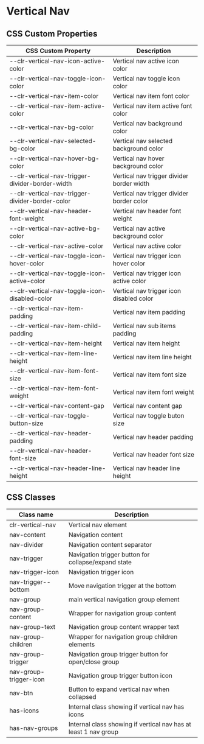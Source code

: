 # Vertical Nav

## CSS Custom Properties

| CSS Custom Property                             | Description                               |
| ----------------------------------------------- | ----------------------------------------- |
| --clr-vertical-nav-icon-active-color            | Vertical nav active icon color            |
| --clr-vertical-nav-toggle-icon-color            | Vertical nav toggle icon color            |
| --clr-vertical-nav-item-color                   | Vertical nav item font color              |
| --clr-vertical-nav-item-active-color            | Vertical nav item active font color       |
| --clr-vertical-nav-bg-color                     | Vertical nav background color             |
| --clr-vertical-nav-selected-bg-color            | Vertical nav selected background color    |
| --clr-vertical-nav-hover-bg-color               | Vertical nav hover background color       |
| --clr-vertical-nav-trigger-divider-border-width | Vertical nav trigger divider border width |
| --clr-vertical-nav-trigger-divider-border-color | Vertical nav trigger divider border color |
| --clr-vertical-nav-header-font-weight           | Vertical nav header font weight           |
| --clr-vertical-nav-active-bg-color              | Vertical nav active background color      |
| --clr-vertical-nav-active-color                 | Vertical nav active color                 |
| --clr-vertical-nav-toggle-icon-hover-color      | Vertical nav trigger icon hover color     |
| --clr-vertical-nav-toggle-icon-active-color     | Vertical nav trigger icon active color    |
| --clr-vertical-nav-toggle-icon-disabled-color   | Vertical nav trigger icon disabled color  |
| --clr-vertical-nav-item-padding                 | Vertical nav item padding                 |
| --clr-vertical-nav-item-child-padding           | Vertical nav sub items padding            |
| --clr-vertical-nav-item-height                  | Vertical nav item height                  |
| --clr-vertical-nav-item-line-height             | Vertical nav item line height             |
| --clr-vertical-nav-item-font-size               | Vertical nav item font size               |
| --clr-vertical-nav-item-font-weight             | Vertical nav item font weight             |
| --clr-vertical-nav-content-gap                  | Vertical nav content gap                  |
| --clr-vertical-nav-toggle-button-size           | Vertical nav toggle buton size            |
| --clr-vertical-nav-header-padding               | Vertical nav header padding               |
| --clr-vertical-nav-header-font-size             | Vertical nav header font size             |
| --clr-vertical-nav-header-line-height           | Vertical nav header line height           |

## CSS Classes

| Class name             | Description                                                     |
| ---------------------- | --------------------------------------------------------------- |
| clr-vertical-nav       | Vertical nav element                                            |
| nav-content            | Navigation content                                              |
| nav-divider            | Navigation content separator                                    |
| nav-trigger            | Navigation trigger button for collapse/expand state             |
| nav-trigger-icon       | Navigation trigger icon                                         |
| nav-trigger--bottom    | Move navigation trigger at the bottom                           |
| nav-group              | main vertical navigation group element                          |
| nav-group-content      | Wrapper for navigation group content                            |
| nav-group-text         | Navigation group content wrapper text                           |
| nav-group-children     | Wrapper for navigation group children elements                  |
| nav-group-trigger      | Navigation group trigger button for open/close group            |
| nav-group-trigger-icon | Navigation group trigger button icon                            |
| nav-btn                | Button to expand vertical nav when collapsed                    |
| has-icons              | Internal class showing if vertical nav has icons                |
| has-nav-groups         | Internal class showing if vertical nav has at least 1 nav group |

